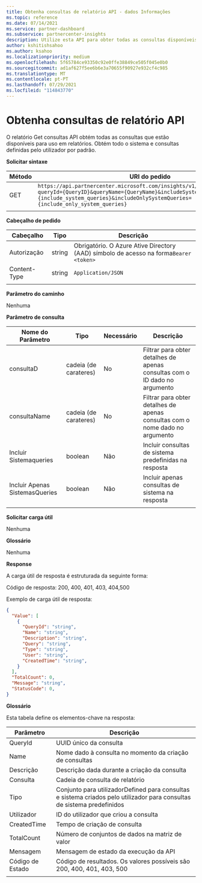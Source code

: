 ```yaml
---
title: Obtenha consultas de relatório API - dados Informações
ms.topic: reference
ms.date: 07/14/2021
ms.service: partner-dashboard
ms.subservice: partnercenter-insights
description: Utilize esta API para obter todas as consultas disponíveis para uso no relatório API.
author: kshitishsahoo
ms.author: ksahoo
ms.localizationpriority: medium
ms.openlocfilehash: 5f65784ce93350c92e0ffe38849ce505f045e0b0
ms.sourcegitcommit: ad1af627f5ee6b6e3a70655f90927e932cf4c985
ms.translationtype: MT
ms.contentlocale: pt-PT
ms.lasthandoff: 07/29/2021
ms.locfileid: "114843770"
---
```

# <a name="get-report-queries-api"></a>Obtenha consultas de relatório API

O relatório Get consultas API obtém todas as consultas que estão disponíveis para uso em relatórios. Obtém todo o sistema e consultas definidas pelo utilizador por padrão.

**Solicitar sintaxe**

|    Método    |    URI do pedido    |
|    ----    |    ----    |
|    GET    |    `https://api.partnercenter.microsoft.com/insights/v1/mpn/ScheduledQueries?queryId={QueryID}&queryName={QueryName}&includeSystemQueries={include_system_queries}&includeOnlySystemQueries={include_only_system_queries}`     |
|        |        |

**Cabeçalho de pedido**

|    Cabeçalho    |    Tipo    |    Descrição    |
|    ----    |    ----    |    ----    |
|    Autorização    |    string    |    Obrigatório. O Azure Ative Directory (AAD) símbolo de acesso na forma`Bearer <token>`    |
|    Content-Type    |    string    |    `Application/JSON`    |
|        |        |        |

**Parâmetro do caminho**

Nenhuma

**Parâmetro de consulta**

|    Nome do Parâmetro    |    Tipo    |    Necessário    |    Descrição    |
|    ----    |    ----    |    ----    |    ----    |
|    consultaD     |    cadeia (de carateres)     |    No    |    Filtrar para obter detalhes de apenas consultas com o ID dado no argumento     |
|    consultaName     |    cadeia (de carateres)     |    No    |    Filtrar para obter detalhes de apenas consultas com o nome dado no argumento     |
|    Incluir Sistemaqueries     |    boolean     |    Não    |    Incluir consultas de sistema predefinidas na resposta     |
|    Incluir Apenas SistemasQueries     |    boolean     |    Não    |    Incluir apenas consultas de sistema na resposta     |
|        |        |        |        |


**Solicitar carga útil**

Nenhuma

**Glossário**

Nenhuma

**Response**

A carga útil de resposta é estruturada da seguinte forma:

Código de resposta: 200, 400, 401, 403, 404,500

Exemplo de carga útil de resposta:

```json
{ 
  "Value": [ 
    { 
      "QueryId": "string", 
      "Name": "string", 
      "Description": "string", 
      "Query": "string", 
      "Type": "string", 
      "User": "string", 
      "CreatedTime": "string", 
    } 
  ], 
  "TotalCount": 0, 
  "Message": "string", 
  "StatusCode": 0, 
} 
```

**Glossário**

Esta tabela define os elementos-chave na resposta:

|    Parâmetro    |    Descrição    |
|    ----    |    ----    |
|    QueryId     |    UUID único da consulta     |
|    Name     |    Nome dado à consulta no momento da criação de consultas     |
|    Descrição     |    Descrição dada durante a criação da consulta     |
|    Consulta     |    Cadeia de consulta de relatório     |
|    Tipo     |    Conjunto para utilizadorDefined para consultas e sistema criados pelo utilizador para consultas de sistema predefinidos     |
|    Utilizador     |    ID do utilizador que criou a consulta     |
|    CreatedTime     |    Tempo de criação de consulta     |
|    TotalCount     |    Número de conjuntos de dados na matriz de valor     |
|    Mensagem     |    Mensagem de estado da execução da API     |
|    Código de Estado     |    Código de resultados. Os valores possíveis são 200, 400, 401, 403, 500     |
|        |        |

